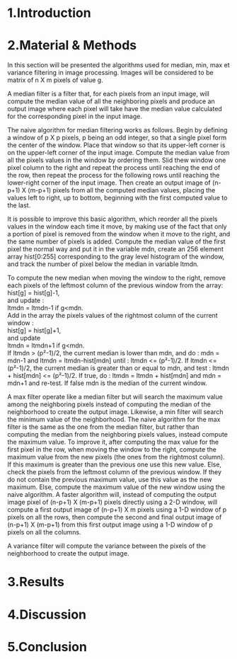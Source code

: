 # 1.Introduction

# 2.Material & Methods

In this section will be presented the algorithms used for median, min, max et variance filtering in image processing. Images will be considered to be matrix of n X m pixels of value g.

A median filter is a filter that, for each pixels from an input image, will compute the median value of all the neighboring pixels and produce an output image where each pixel will take have the median value calculated for the corresponding pixel in the input image.

The naive algorithm for median filtering works as follows. Begin by defining a window of p X p pixels, p being an odd integer, so that a single pixel form the center of the window. Place that window so that its upper-left corner is on the upper-left corner of the input image. Compute the median value from all the pixels values in the window by ordering them. Slid thew window one pixel column to the right and repeat the process until reaching the end of the row, then repeat the process for the following rows until reaching the lower-right corner of the input image. Then create an output image of (n-p+1) X (m-p+1) pixels from all the computed median values, placing the values left to right, up to bottom, beginning with the first computed value to the last.

It is possible to improve this basic algorithm, which reorder all the pixels values in the window each time it move, by making use of the fact that only a portion of pixel is removed from the window when it move to the right, and the same number of pixels is added. Compute the median value of the first pixel the normal way and put it in the variable mdn, create an 256 element array hist[0:255] corresponding to the gray level histogram of the window, and track the number of pixel below the median in variable ltmdn.

To compute the new median when moving the window to the right, remove each pixels of the leftmost column of the previous window from the array:   
	hist[g] = hist[g]-1,  
 and update :   
	ltmdn = ltmdn-1 if g<mdn.  
 Add in the array the pixels values of the rightmost column of the current window :   
	hist[g] = hist[g]+1,  
 and update   
	ltmdn = ltmdn+1 if g<mdn.  
If 
	ltmdn > (p²-1)/2, 
the current median is lower than mdn, and do : 
	mdn = mdn-1 
and 
	ltmdn = ltmdn-hist[mdn]
until :
	ltmdn <= (p²-1)/2. 
If 
	ltmdn <= (p²-1)/2,
 the current median is greater than or equal to mdn, and test : 
	ltmdn + hist[mdn] <= (p²-1)/2. 
If true, do : 
	ltmdn = ltmdn + hist[mdn] 
and 
	mdn = mdn+1 
and re-test. If false mdn is the median of the current window.

A max filter operate like a median filter but will search the maximum value among the neighboring pixels instead of computing the median of the neighborhood to create the output image. Likewise, a min filter will search the minimum value of the neighborhood.
The naive algorithm for the max filter is the same as the one from the median filter, but rather than computing the median from the neighboring pixels values, instead compute the maximum value. To improve it, after computing the max value for the first pixel in the row, when moving the window to the right, compute the maximum value from the new pixels (the ones from the rightmost column). If this maximum is greater than the previous one use this new value. Else, check the pixels from the leftmost column of the previous window. If they do not contain the previous maximum value, use this value as the new maximum. Else, compute the maximum value of the new window using the naive algorithm.
A faster algorithm will, instead of computing the output image pixel of (n-p+1) X (m-p+1) pixels directly using a 2-D window, will compute a first output image of (n-p+1) X m pixels using a 1-D window of p pixels on all the rows, then compute the second and final output image of (n-p+1) X (m-p+1) from this first output image using a 1-D window of p pixels on all the columns.

A variance filter will compute the variance between the pixels of the neighborhood to create the output image.

# 3.Results

# 4.Discussion

# 5.Conclusion
